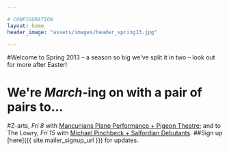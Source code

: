 ```yaml
---

# CONFIGURATION
layout: home
header_image: "assets/images/header_spring13.jpg"

---
```


#Welcome to Spring 2013 – a season so big we've split it in two – look out for more after Easter!
# We're *March*-ing on with a pair of pairs to... 
#Z-arts, *Fri 8* with [Mancunians Plane Performance + Pigeon Theatre](/current/2013-springsummer/pp/index.html); and to The Lowry, *Fri 15* with [Michael Pinchbeck + Salfordian Debutants](/current/2013-springsummer//index.html).
##Sign up [here]({{ site.mailer_signup_url }}) for updates.
